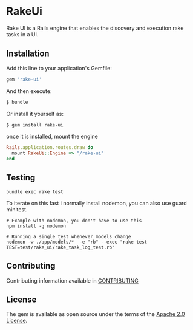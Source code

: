 # RakeUi
Rake UI is a Rails engine that enables the discovery and execution rake tasks in a UI.

## Installation
Add this line to your application's Gemfile:

```ruby
gem 'rake-ui'
```

And then execute:
```bash
$ bundle
```

Or install it yourself as:
```bash
$ gem install rake-ui
```

once it is installed, mount the engine
```rb
Rails.application.routes.draw do
  mount RakeUi::Engine => "/rake-ui"
end
```

## Testing

`bundle exec rake test`

To iterate on this fast i normally install nodemon, you can also use guard minitest.

```
# Example with nodemon, you don't have to use this
npm install -g nodemon

# Running a single test whenever models change
nodemon -w ./app/models/*  -e "rb" --exec "rake test TEST=test/rake_ui/rake_task_log_test.rb"
```

## Contributing
Contributing information available in [CONTRIBUTING](./CONTRIBUTING.md)

## License
The gem is available as open source under the terms of the [Apache 2.0 License](./LICENSE).
